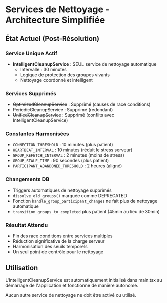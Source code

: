 # Services de Nettoyage - Architecture Simplifiée

## État Actuel (Post-Résolution)

### Service Unique Actif
- **IntelligentCleanupService** : SEUL service de nettoyage automatique
  - Intervalle : 30 minutes
  - Logique de protection des groupes vivants
  - Nettoyage coordonné et intelligent

### Services Supprimés
- ~~OptimizedCleanupService~~ : Supprimé (causes de race conditions)
- ~~PeriodicCleanupService~~ : Supprimé (redondant)
- ~~UnifiedCleanupService~~ : Supprimé (conflits avec IntelligentCleanupService)

### Constantes Harmonisées
- `CONNECTION_THRESHOLD` : 10 minutes (plus patient)
- `HEARTBEAT_INTERVAL` : 10 minutes (réduit le stress serveur)
- `GROUP_REFETCH_INTERVAL` : 2 minutes (moins de stress)
- `GROUP_STALE_TIME` : 90 secondes (plus patient)
- `PARTICIPANT_ABANDONED_THRESHOLD` : 2 heures (aligné)

### Changements DB
- Triggers automatiques de nettoyage supprimés
- `dissolve_old_groups()` marquée comme DEPRECATED
- Fonction `handle_group_participant_changes` ne fait plus de nettoyage automatique
- `transition_groups_to_completed` plus patient (45min au lieu de 30min)

### Résultat Attendu
- Fin des race conditions entre services multiples
- Réduction significative de la charge serveur
- Harmonisation des seuils temporels
- Un seul point de contrôle pour le nettoyage

## Utilisation

L'IntelligentCleanupService est automatiquement initialisé dans main.tsx au démarrage de l'application et fonctionne de manière autonome.

Aucun autre service de nettoyage ne doit être activé ou utilisé.